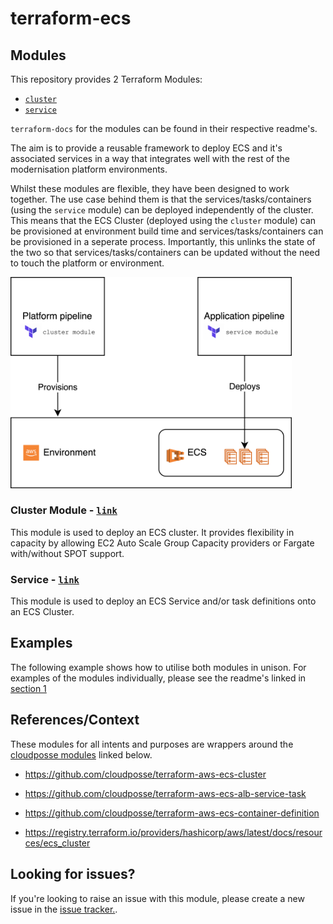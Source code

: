 # terraform-ecs

## Modules
This repository provides 2 Terraform Modules:

- [`cluster`](/cluster/)
- [`service`](/service/)

`terraform-docs` for the modules can be found in their respective readme's.

The aim is to provide a reusable framework to deploy ECS and it's associated services in a way that integrates well with the rest of the modernisation platform environments.

Whilst these modules are flexible, they have been designed to work together. The use case behind them is that the services/tasks/containers (using the `service` module) can be deployed independently of the cluster. This means that the ECS Cluster (deployed using the `cluster` module) can be provisioned at environment build time and services/tasks/containers can be provisioned in a seperate process. Importantly, this unlinks the state of the two so that services/tasks/containers can be updated without the need to touch the platform or environment.

<img src="https://github.com/ministryofjustice/terraform-ecs/blob/docs/simple.png" width="450" />


### Cluster Module - [`link`](/cluster/)
This module is used to deploy an ECS cluster. It provides flexibility in capacity by allowing EC2 Auto Scale Group Capacity providers or Fargate with/without SPOT support.

### Service - [`link`](/service/)

This module is used to deploy an ECS Service and/or task definitions onto an ECS Cluster.

## Examples

The following example shows how to utilise both modules in unison. For examples of the modules individually, please see the readme's linked in [section 1](#terraform-ecs)


## References/Context

These modules for all intents and purposes are wrappers around the [cloudposse modules](https://cloudposse.com/) linked below.

- https://github.com/cloudposse/terraform-aws-ecs-cluster
- https://github.com/cloudposse/terraform-aws-ecs-alb-service-task
- https://github.com/cloudposse/terraform-aws-ecs-container-definition

- https://registry.terraform.io/providers/hashicorp/aws/latest/docs/resources/ecs_cluster

## Looking for issues?
If you're looking to raise an issue with this module, please create a new issue in the [issue tracker.](https://github.com/ministryofjustice/terraform-ecs/issues).